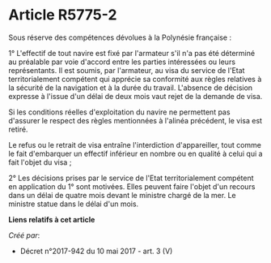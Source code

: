 # Article R5775-2

Sous réserve des compétences dévolues à la Polynésie française :

1° L'effectif de tout navire est fixé par l'armateur s'il n'a pas été déterminé au préalable par voie d'accord entre les
parties intéressées ou leurs représentants. Il est soumis, par l'armateur, au visa du service de l'Etat territorialement
compétent qui apprécie sa conformité aux règles relatives à la sécurité de la navigation et à la durée du travail. L'absence
de décision expresse à l'issue d'un délai de deux mois vaut rejet de la demande de visa.

Si les conditions réelles d'exploitation du navire ne permettent pas d'assurer le respect des règles mentionnées à l'alinéa
précédent, le visa est retiré.

Le refus ou le retrait de visa entraîne l'interdiction d'appareiller, tout comme le fait d'embarquer un effectif inférieur en
nombre ou en qualité à celui qui a fait l'objet du visa ;

2° Les décisions prises par le service de l'Etat territorialement compétent en application du 1° sont motivées. Elles peuvent
faire l'objet d'un recours dans un délai de quatre mois devant le ministre chargé de la mer. Le ministre statue dans le délai
d'un mois.

**Liens relatifs à cet article**

_Créé par_:

  - Décret n°2017-942 du 10 mai 2017 - art. 3 (V)
